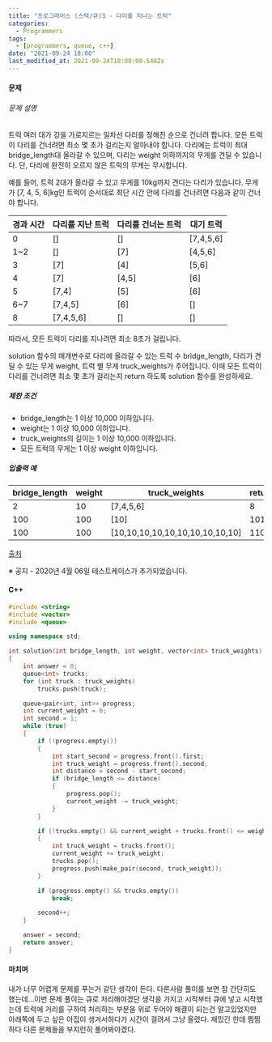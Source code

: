 ```yaml
---
title: "프로그래머스 (스택/큐)3 - 다리를 지나는 트럭"
categories:
  - Programmers
tags:
  - [programmers, queue, c++]
date: "2021-09-24 18:00"
last_modified_at: 2021-09-24T18:00:00.540Zs
---
```


#### 문제

###### 문제 설명

트럭 여러 대가 강을 가로지르는 일차선 다리를 정해진 순으로 건너려 합니다. 모든 트럭이 다리를 건너려면 최소 몇 초가 걸리는지 알아내야 합니다. 다리에는 트럭이 최대 bridge_length대 올라갈 수 있으며, 다리는 weight 이하까지의 무게를 견딜 수 있습니다. 단, 다리에 완전히 오르지 않은 트럭의 무게는 무시합니다.

예를 들어, 트럭 2대가 올라갈 수 있고 무게를 10kg까지 견디는 다리가 있습니다. 무게가 [7, 4, 5, 6]kg인 트럭이 순서대로 최단 시간 안에 다리를 건너려면 다음과 같이 건너야 합니다.

| 경과 시간 | 다리를 지난 트럭 | 다리를 건너는 트럭 | 대기 트럭 |
| --------- | ---------------- | ------------------ | --------- |
| 0         | []               | []                 | [7,4,5,6] |
| 1~2       | []               | [7]                | [4,5,6]   |
| 3         | [7]              | [4]                | [5,6]     |
| 4         | [7]              | [4,5]              | [6]       |
| 5         | [7,4]            | [5]                | [6]       |
| 6~7       | [7,4,5]          | [6]                | []        |
| 8         | [7,4,5,6]        | []                 | []        |

따라서, 모든 트럭이 다리를 지나려면 최소 8초가 걸립니다.

solution 함수의 매개변수로 다리에 올라갈 수 있는 트럭 수 bridge_length, 다리가 견딜 수 있는 무게 weight, 트럭 별 무게 truck_weights가 주어집니다. 이때 모든 트럭이 다리를 건너려면 최소 몇 초가 걸리는지 return 하도록 solution 함수를 완성하세요.

##### 제한 조건

- bridge_length는 1 이상 10,000 이하입니다.
- weight는 1 이상 10,000 이하입니다.
- truck_weights의 길이는 1 이상 10,000 이하입니다.
- 모든 트럭의 무게는 1 이상 weight 이하입니다.

##### 입출력 예

| bridge_length | weight | truck_weights                   | return |
| ------------- | ------ | ------------------------------- | ------ |
| 2             | 10     | [7,4,5,6]                       | 8      |
| 100           | 100    | [10]                            | 101    |
| 100           | 100    | [10,10,10,10,10,10,10,10,10,10] | 110    |

[출처](http://icpckorea.org/2016/ONLINE/problem.pdf)

※ 공지 - 2020년 4월 06일 테스트케이스가 추가되었습니다.

#### C++

```c++
#include <string>
#include <vector>
#include <queue>

using namespace std;

int solution(int bridge_length, int weight, vector<int> truck_weights)
{
    int answer = 0;
    queue<int> trucks;
    for (int truck : truck_weights)
        trucks.push(truck);

    queue<pair<int, int>> progress;
    int current_weight = 0;
    int second = 1;
    while (true)
    {
        if (!progress.empty())
        {
            int start_second = progress.front().first;
            int truck_weight = progress.front().second;
            int distance = second - start_second;
            if (bridge_length <= distance)
            {
                progress.pop();
                current_weight -= truck_weight;
            }
        }

        if (!trucks.empty() && current_weight + trucks.front() <= weight)
        {
            int truck_weight = trucks.front();
            current_weight += truck_weight;
            trucks.pop();
            progress.push(make_pair(second, truck_weight));
        }

        if (progress.empty() && trucks.empty())
            break;

        second++;
    }

    answer = second;
    return answer;
}
```

#### 마치며

내가 너무 어렵게 문제를 푸는거 같단 생각이 든다. 다른사람 풀이를 보면 참 간단히도 했는데...이번 문제 풀이는 큐로 처리해야겠단 생각을 가지고 시작부터 큐에 넣고 시작했는데 트럭에 거리를 구하여 처리하는 부분을 위로 두어야 해결이 되는건 알고있었지만 아래쪽에 두고 싶은 아집이 생겨서하다가 시간이 걸려서 그냥 올렸다. 재밌긴 한데 찜찜하다 다른 문제들을 부지런히 풀어봐야겠다.